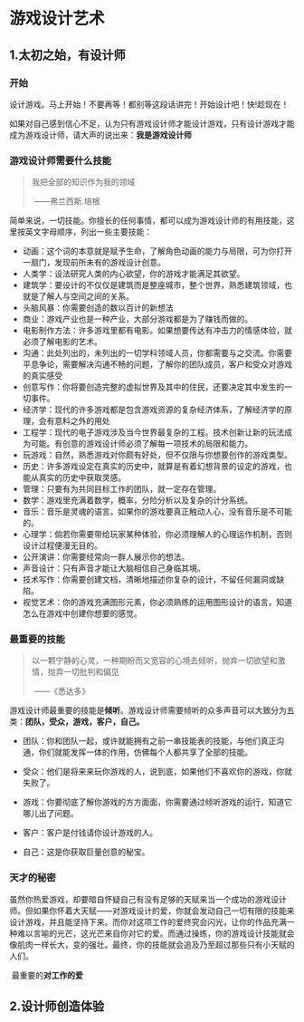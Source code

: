 # 游戏设计艺术

##  1.太初之始，有设计师

### 开始

​		设计游戏。马上开始！不要再等！都别等这段话讲完！开始设计吧！快!趁现在！

​		如果对自己感到信心不足，认为只有游戏设计师才能设计游戏，只有设计游戏才能成为游戏设计师，请大声的说出来：**我是游戏设计师**

### 游戏设计师需要什么技能

> 我把全部的知识作为我的领域		
>
> ​																						——弗兰西斯.培根

​		简单来说，一切技能。你擅长的任何事情，都可以成为游戏设计师的有用技能，这里按英文字母顺序，列出一些主要技能：

  * 动画：这个词的本意就是赋予生命，了解角色动画的能力与局限，可为你打开一扇门，发现前所未有的游戏设计创意。
  * 人类学：设法研究人类的内心欲望，你的游戏才能满足其欲望。
  * 建筑学：要设计的不仅仅是建筑而是整座城市，整个世界，熟悉建筑领域，也就是了解人与空间之间的关系。
  * 头脑风暴：你需要创造的数以百计的新想法
  * 商业：游戏产业也是一种产业，大部分游戏都是为了赚钱而做的。
  * 电影制作方法：许多游戏里都有电影。如果想要传达有冲击力的情感体验，就必须了解电影的艺术。
  * 沟通：此处列出的，未列出的一切学科领域人员，你都需要与之交流。你需要平息争论，需要解决沟通不畅的问题，了解你的团队成员，客户和受众对游戏的真实感受
  * 创意写作：你将要创造完整的虚拟世界及其中的住民，还要决定其中发生的一切事件。
  * 经济学：现代的许多游戏都是包含游戏资源的复杂经济体系，了解经济学的原理，会有意料之外的用处
  * 工程学：现代的电子游戏涉及当今世界最复杂的工程。技术创新让新的玩法成为可能。有创意的游戏设计师必须了解每一项技术的局限和能力。
  * 玩游戏：自然，熟悉游戏对你颇有好处，但不仅限与你想要创作的游戏类型。
  * 历史：许多游戏设定在真实的历史中，就算是有着幻想背景的设定的游戏，也能从真实的历史中获取灵感。
  * 管理：只要有为共同目标工作的团队，就一定存在管理。
  * 数学：游戏里充满着数学，概率，分险分析以及复杂的计分系统。
  * 音乐：音乐是灵魂的语言。如果你的游戏要真正触动人心，没有音乐是不可能的。
  * 心理学：倘若你需要带给玩家某种体验，你必须理解人的心理运作机制，否则设计过程便漫无目的。
  * 公开演讲：你需要经常向一群人展示你的想法。
  * 声音设计：只有声音才能让大脑相信自己身临其境。
  * 技术写作：你需要创建文档，清晰地描述你复杂的设计，不留任何漏洞或缺陷。
  * 视觉艺术：你的游戏充满图形元素，你必须熟练的运用图形设计的语言，知道怎么在游戏中创建你想要的感觉。

### 最重要的技能

> ​	以一颗宁静的心灵，一种期盼而又宽容的心境去倾听，抛弃一切欲望和激情，抛弃一切批判和偏见
>
> ​																							——《悉达多》		

​		游戏设计师最重要的技能是**倾听**。游戏设计师需要倾听的众多声音可以大致分为五类：**团队，受众，游戏，客户，自己。**

  - 团队：你和团队一起，或许就能拥有之前一串技能表的技能，与他们真正沟通，你们就能发挥一体的作用，仿佛每个人都共享了全部的技能。

  - 受众：他们是将来来玩你游戏的人，说到底，如果他们不喜欢你的游戏，你就失败了。

  - 游戏：你要彻底了解你游戏的方方面面，你需要通过倾听游戏的运行，知道它哪儿出了问题。

  - 客户：客户是付钱请你设计游戏的人。

  - 自己：这是你获取巨量创意的秘宝。

### 天才的秘密

​		虽然你热爱游戏，却要暗自怀疑自己有没有足够的天赋来当一个成功的游戏设计师。但如果你怀着大天赋——对游戏设计的爱，你就会发动自己一切有限的技能来设计游戏，并且能坚持下来。而你对这项工作的爱终究会闪光，让你的作品充满一种难以言喻的光芒，这光芒来自你对它的爱。而通过操练，你的游戏设计技能就会像肌肉一样长大，变的强壮。最终，你的技能就会追及乃至超过那些只有小天赋的人们。

​		最重要的**对工作的爱**

## 2.设计师创造体验



​    

